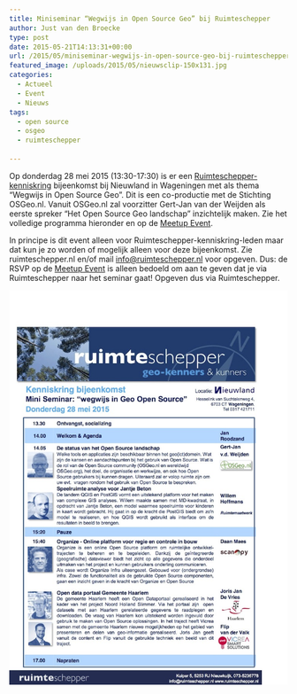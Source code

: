 ```yaml
---
title: Miniseminar “Wegwijs in Open Source Geo” bij Ruimteschepper
author: Just van den Broecke
type: post
date: 2015-05-21T14:13:31+00:00
url: /2015/05/miniseminar-wegwijs-in-open-source-geo-bij-ruimteschepper/
featured_image: /uploads/2015/05/nieuwsclip-150x131.jpg
categories:
  - Actueel
  - Event
  - Nieuws
tags:
  - open source
  - osgeo
  - ruimteschepper

---
```

Op donderdag 28 mei 2015 (13:30-17:30) is er een [Ruimteschepper-kenniskring][1] bijeenkomst bij Nieuwland in Wageningen met als thema &#8220;Wegwijs in Open Source Geo&#8221;. Dit is een co-productie met de Stichting OSGeo.nl. Vanuit OSGeo.nl zal voorzitter Gert-Jan van der Weijden als eerste spreker &#8220;Het Open Source Geo landschap&#8221; inzichtelijk maken. Zie het volledige programma hieronder en op de [Meetup Event][2].

In principe is dit event alleen voor Ruimteschepper-kenniskring-leden maar dat kun je zo worden of mogelijk alleen voor deze bijeenkomst. Zie ruimteschepper.nl en/of mail info@ruimteschepper.nl voor opgeven. Dus: de RSVP op de [Meetup Event][2] is alleen bedoeld om aan te geven dat je via Ruimteschepper naar het seminar gaat! Opgeven dus via Ruimteschepper. 

<!--
<img loading="lazy" class="alignnone  wp-image-776" src="/uploads/2015/05/150528-agenda-28-mei-Miniseminar-OS-Geo.jpg" alt="150528 agenda 28 mei Miniseminar OS-Geo" width="555" height="785" srcset="/uploads/2015/05/150528-agenda-28-mei-Miniseminar-OS-Geo.jpg 720w, /uploads/2015/05/150528-agenda-28-mei-Miniseminar-OS-Geo-212x300.jpg 212w, /uploads/2015/05/150528-agenda-28-mei-Miniseminar-OS-Geo-106x150.jpg 106w" sizes="(max-width: 555px) 100vw, 555px" />
-->

![ 150528 agenda 28 mei Miniseminar OS-Geo ](/uploads/2015/05/150528-agenda-28-mei-Miniseminar-OS-Geo.jpg)

[1]: http://ruimteschepper.nl/kenniskring
[2]: http://www.meetup.com/OSGeoNL/events/222686244/

